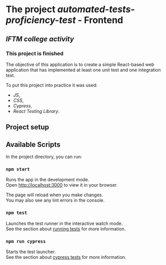 # The project *automated-tests-proficiency-test* - Frontend
## ***IFTM college activity***
### This project is finished

The objective of this application is to create a simple React-based web application that has implemented at least one unit test and one integration test.

To put this project into practice it was used:
- *JS*,
- *CSS*,
- *Cypress*,
- *React Testing Library*.

## Project setup

## Available Scripts

In the project directory, you can run:

### `npm start`

Runs the app in the development mode.\
Open [http://localhost:3000](http://localhost:3000) to view it in your browser.

The page will reload when you make changes.\
You may also see any lint errors in the console.

### `npm test`

Launches the test runner in the interactive watch mode.\
See the section about [running tests](https://facebook.github.io/create-react-app/docs/running-tests) for more information.

### `npm run cypress`

Starts the test launcher.\
See the section about [cypress tests](https://docs.cypress.io/guides/component-testing/react/quickstart) for more information.

